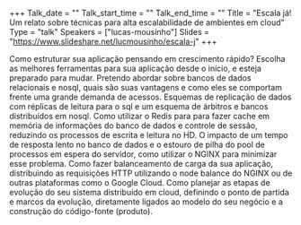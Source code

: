+++
Talk_date = ""
Talk_start_time = ""
Talk_end_time = ""
Title = "Escala já! Um relato sobre técnicas para alta escalabilidade de ambientes em cloud"
Type = "talk"
Speakers = ["lucas-mousinho"]
Slides = "https://www.slideshare.net/lucmousinho/escala-j"
+++

Como estruturar sua aplicação pensando em crescimento rápido? Escolha as melhores ferramentas para sua aplicação desde o início, e esteja preparado para mudar. Pretendo abordar sobre bancos de dados relacionais e nosql, quais são suas vantagens e como eles se comportam frente uma grande demanda de acessos. Esquemas de replicação de dados com réplicas de leitura para o sql e um esquema de árbitros e bancos distribuídos em nosql. Como utilizar o Redis para para fazer cache em memória de informações do banco de dados e controle de sessão, reduzindo os processos de escrita e leitura no HD. O impacto de um tempo de resposta lento no banco de dados e o estouro de pilha do pool de processos em espera do servidor, como utilizar o NGINX para minimizar esse problema. Como fazer balanceamento de carga da sua aplicação, distribuindo as requisições HTTP utilizando o node balance do NGINX ou de outras plataformas como o Google Cloud. Como planejar as etapas de evolução do seu sistema distribuído em cloud, definindo o ponto de partida e marcos da evolução, diretamente ligados ao modelo do seu negócio e a construção do código-fonte (produto).
